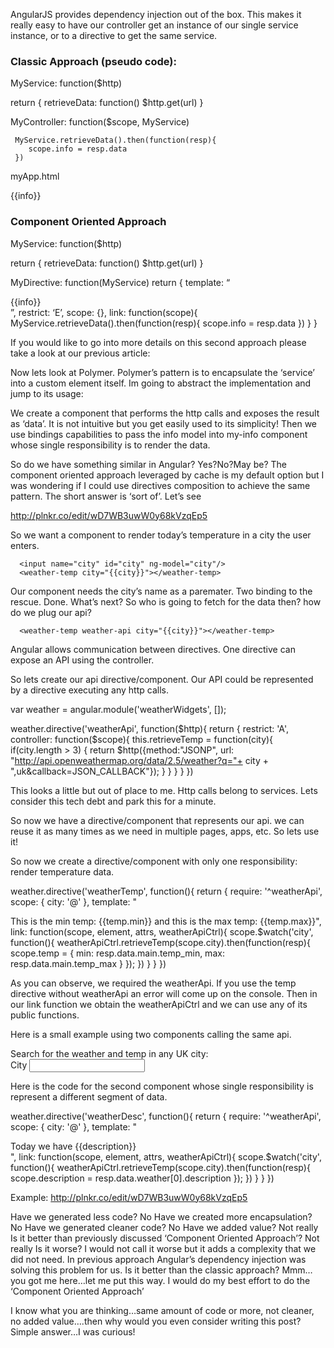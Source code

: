 AngularJS provides dependency injection out of the box. This makes it really easy to have our controller get an instance of our single service instance, or to a directive to get the same service.

### Classic Approach (pseudo code):

MyService: function($http)

  return {
     retrieveData: function()
	$http.get(url)
  }


MyController: function($scope, MyService)

     MyService.retrieveData().then(function(resp){
        scope.info = resp.data
     })


myApp.html

  <div ng-controller=“my-controller”>
     <div>{{info}}</div>
  </div>


### Component Oriented Approach

MyService: function($http)

  return {
     retrieveData: function()
	$http.get(url)
  }

MyDirective: function(MyService)
  return {
     template: “<div>{{info}}</div>”,
     restrict: ‘E’,
     scope: {},
     link: function(scope){
        MyService.retrieveData().then(function(resp){
           scope.info = resp.data
        })
     }
  }

If you would like to go into more details on this second approach please take a look at our previous article:

Now lets look at Polymer. Polymer’s pattern is to encapsulate the ‘service’ into a custom element itself.
Im going to abstract the implementation and jump to its usage:

  <data-api info={{info}}/>
  <my-info info={{info}}></my-info>

We create a component that performs the http calls and exposes the result as ‘data’. It is not intuitive but you get easily used to its simplicity!
Then we use bindings capabilities to pass the info model into my-info component whose single responsibility is to render the data.

So do we have something similar in Angular? Yes?No?May be?
The component oriented approach leveraged by cache is my default option but I was wondering if I could use directives composition to achieve the same pattern.
The short answer is ‘sort of’. Let’s see

http://plnkr.co/edit/wD7WB3uwW0y68kVzqEp5

So we want a component to render today’s temperature in a city the user enters.

      <input name="city" id="city" ng-model="city"/>
      <weather-temp city="{{city}}"></weather-temp>

Our component needs the city’s name as a paremater. Two binding to the rescue. Done. What’s next?
So who is going to fetch for the data then? how do we plug our api?

      <weather-temp weather-api city="{{city}}"></weather-temp>

Angular allows communication between directives. One directive can expose an API using the controller.

So lets create our api directive/component. Our API could be represented by a directive executing any http calls.

var weather = angular.module('weatherWidgets', []);

weather.directive('weatherApi', function($http){
  return {
    restrict: 'A',
    controller: function($scope){
      this.retrieveTemp = function(city){
        if(city.length > 3) {
          return $http({method:"JSONP", url: "http://api.openweathermap.org/data/2.5/weather?q="+ city + ",uk&callback=JSON_CALLBACK"});
        }
      }
    }
  }
})

This looks a little but out of place to me. Http calls belong to services. Lets consider this tech debt and park this for a minute.

So now we have a directive/component that represents our api. we can reuse it as many times as we need in multiple pages, apps, etc. So lets use it!

So now we create a directive/component with only one responsibility: render temperature data.


weather.directive('weatherTemp', function(){
  return {
    require: '^weatherApi',
    scope: {
      city: '@'
    },
    template: "<div ng-show='temp'>This is the min temp: {{temp.min}} and this is the max temp: {{temp.max}}",
    link: function(scope, element, attrs, weatherApiCtrl){
      scope.$watch('city', function(){
        weatherApiCtrl.retrieveTemp(scope.city).then(function(resp){
          scope.temp = {
            min: resp.data.main.temp_min,
            max: resp.data.main.temp_max
          }
        });
      })
    }
  }
})


As you can observe, we required the weatherApi. If you use the temp directive without weatherApi an error will come up on the console.
Then in our link function we obtain the weatherApiCtrl and we can use any of its public functions.

Here is a small example using two components calling the same api.

  <body ng-app="myApp" ng-init="city=''">
      Search for the weather and temp in any UK city:
      <div>
        <label for="city">City</label>
        <input name="city" id="city" ng-model="city"/>
      </div>
      <div>
        <weather-temp weather-api city="{{city}}"></weather-temp>
        <weather-desc weather-api city="{{city}}"></weather-desc>
      </div>
  </body>

Here is the code for the second component whose single responsibility is represent a different segment of data.

weather.directive('weatherDesc', function(){
  return {
    require: '^weatherApi',
    scope: {
      city: '@'
    },
    template: "<div ng-show='description'>Today we have {{description}}</div>",
    link: function(scope, element, attrs, weatherApiCtrl){
      scope.$watch('city', function(){
        weatherApiCtrl.retrieveTemp(scope.city).then(function(resp){
          scope.description = resp.data.weather[0].description
        });
      })
    }
  }
})

Example:  http://plnkr.co/edit/wD7WB3uwW0y68kVzqEp5

Have we generated less code? No
Have we created more encapsulation? No
Have we generated cleaner code? No
Have we added value? Not really
Is it better than previously discussed ‘Component Oriented Approach’? Not really
Is it worse? I would not call it worse but it adds a complexity that we did not need. In previous approach Angular’s dependency injection was solving this problem for us.
Is it better than the classic approach? Mmm…you got me here…let me put this way. I would do my best effort to do the ‘Component Oriented Approach’

I know what you are thinking…same amount of code or more, not cleaner, no added value….then why would you even consider writing this post?
Simple answer…I was curious!










